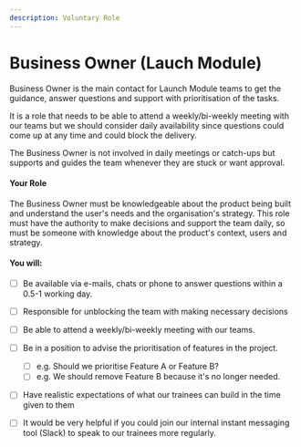 ```yaml
---
description: Voluntary Role
---
```


# Business Owner (Lauch Module)

Business Owner is the main contact for Launch Module teams to get the guidance, answer questions and support with prioritisation of the tasks.

It is a role that needs to be able to attend a weekly/bi-weekly meeting with our teams but we should consider daily availability since questions could come up at any time and could block the delivery.

The Business Owner is not involved in daily meetings or catch-ups but supports and guides the team whenever they are stuck or want approval.

#### **Your Role**

The Business Owner must be knowledgeable about the product being built and understand the user's needs and the organisation's strategy. This role must have the authority to make decisions and support the team daily, so must be someone with knowledge about the product's context, users and strategy.



#### **You will:**

* [ ] Be available via e-mails, chats or phone to answer questions within a 0.5-1 working day.
* [ ] Responsible for unblocking the team with making necessary decisions
* [ ] Be able to attend a weekly/bi-weekly meeting with our teams.
* [ ] Be in a position to advise the prioritisation of features in the project.
  * [ ] e.g. Should we prioritise Feature A or Feature B?
  * [ ] e.g. We should remove Feature B because it's no longer needed.
* [ ] Have realistic expectations of what our trainees can build in the time given to them
* [ ] It would be very helpful if you could join our internal instant messaging tool (Slack) to speak to our trainees more regularly.

